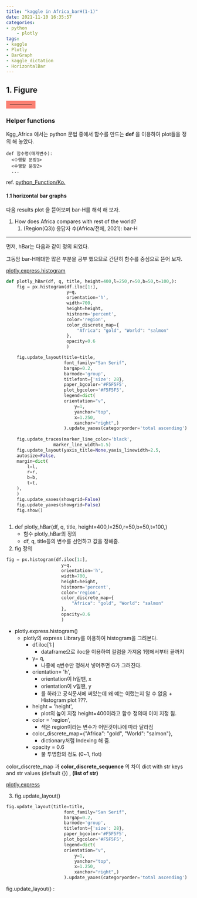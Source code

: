 ```yaml
---
title: "kaggle in Africa_barH(1-1)"
date: 2021-11-10 16:35:57
categories:
- python
    - plotly
tags:
- kaggle
- Plotly
- BarGraph
- kaggle_dictation
- HorizontalBar
---
```


## 1. Figure

<hr style="border: solid 10px salmon; width: 12%;">

### Helper functions

Kgg_Africa 에서는 python 문법 중에서 함수를 만드는 **def** 을 이용하여 plot들을 정의 해 놓았다. 



    def 함수명(매개변수):
      <수행할 문장1>
      <수행할 문장2>
      ...


ref. [python_Function/Ko.](https://wikidocs.net/24)



#### 1.1 horizontal bar graphs 
다음 results plot 을 뜯어보며 bar-H를 해석 해 보자.


1. How does Africa compares with rest of the world?
   1. (Region(Q3)) 응답자 수(Africa/전체, 2021): bar-H 

<hr>
먼저, hBar는 다음과 같이 정의 되었다. 

그동암 bar-H에대한 많은 부분을 공부 했으므로 간단히 함수를 중심으로 뜯어 보자.

[plotly.express.histogram](https://plotly.github.io/plotly.py-docs/generated/plotly.express.histogram.html)

```python
def plotly_hBar(df, q, title, height=400,l=250,r=50,b=50,t=100,):   
    fig = px.histogram(df.iloc[1:], 
                       y=q,
                       orientation='h',
                       width=700,
                       height=height,
                       histnorm='percent',
                       color='region',
                       color_discrete_map={
                           "Africa": "gold", "World": "salmon"
                       },
                       opacity=0.6
                       )

    fig.update_layout(title=title, 
                      font_family="San Serif",
                      bargap=0.2,
                      barmode='group',
                      titlefont={'size': 28},
                      paper_bgcolor='#F5F5F5',
                      plot_bgcolor='#F5F5F5',                      
                      legend=dict(
                      orientation="v", 
                          y=1, 
                          yanchor="top", 
                          x=1.250, 
                          xanchor="right",)                 
                      ).update_yaxes(categoryorder='total ascending')
    
    fig.update_traces(marker_line_color='black',
                  marker_line_width=1.5)
    fig.update_layout(yaxis_title=None,yaxis_linewidth=2.5,
    autosize=False,
    margin=dict(
        l=l,
        r=r,
        b=b,
        t=t,
    ),
    )
    fig.update_xaxes(showgrid=False)
    fig.update_yaxes(showgrid=False)
    fig.show()   
    
```


  1. def plotly_hBar(df, q, title, height=400,l=250,r=50,b=50,t=100,) 
     - 함수 plotly_hBar의 정의
     - df, q, title등의 변수를 선언하고 값을 정해줌.
  2. fig 정의
  ```python
fig = px.histogram(df.iloc[1:], 
                       y=q,
                       orientation='h',
                       width=700,
                       height=height,
                       histnorm='percent',
                       color='region',
                       color_discrete_map={
                           "Africa": "gold", "World": "salmon"
                       },
                       opacity=0.6
                       )
  ```
  - plotly.express.histogram()
    - plotly의 express Library를 이용하여 histogram을 그려본다.
      - df.iloc[1:]
        - dataframe으로 iloc을 이용하여 컬럼을 가져옴 1행에서부터 끝까지
      - y= q,
        - 나중에 q변수만 정해서 넣어주면 G가 그려진다.
      - orientation= 'h',
        - orientation이 h일땐, x
        - orientation이 v일땐, y
        - 를 하라고 공식문서에 써있는데 왜 얘는 이랬는지 알 수 없음 + Histogram plot ???.
      - height = 'height',
        - plot의 높이 지정 height=400이라고 함수 정의때 이미 지정 됨.
      - color = 'region',
        - 색은 region이라는 변수가 어떤것이냐에 따라 달라짐 
      - color_discrete_map={"Africa": "gold", "World": "salmon"},
        - dictionary처럼 Indexing 해 줌.
      - opacity = 0.6
        - 불 투명함의 정도 (0~1, flot)


<a style= "font-color: rad"> color_discrete_map </a> 과
<b style= "font-color: Orange"> color_discrete_sequence </b> 의 차이 
<a style= "font-color: rad"> dict with str keys and str values (default {}) </a>, 
<b style= "font-color: Orange"> (list of str) </b>


[plotly.express](https://plotly.github.io/plotly.py-docs/generated/plotly.express)



3. fig.update_layout()
```python
fig.update_layout(title=title, 
                      font_family="San Serif",
                      bargap=0.2,
                      barmode='group',
                      titlefont={'size': 28},
                      paper_bgcolor='#F5F5F5',
                      plot_bgcolor='#F5F5F5',                      
                      legend=dict(
                      orientation="v", 
                          y=1, 
                          yanchor="top", 
                          x=1.250, 
                          xanchor="right",)                 
                      ).update_yaxes(categoryorder='total ascending')
```

fig.update_layout() : 
